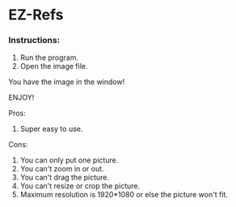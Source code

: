 # EZ-Refs
### Instructions:
1. Run the program.
2. Open the image file.

You have the image in the window!

ENJOY!

Pros:

1. Super easy to use.

Cons:

1. You can only put one picture.
2. You can't zoom in or out.
3. You can't drag the picture.
4. You can't resize or crop the picture.
5. Maximum resolution is 1920*1080 or else the picture won't fit.